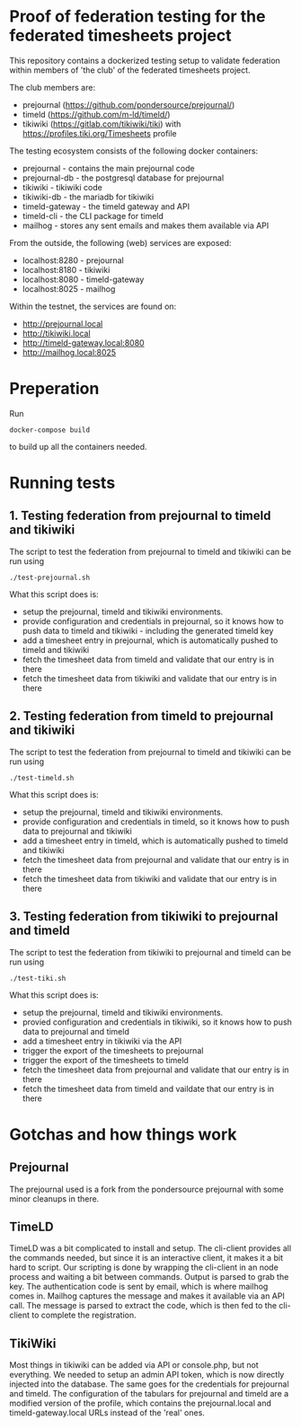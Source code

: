 # Proof of federation testing for the federated timesheets project
This repository contains a dockerized testing setup to validate federation within members of 'the club' of the federated timesheets project.

The club members are:
- prejournal (https://github.com/pondersource/prejournal/)
- timeld (https://github.com/m-ld/timeld/)
- tikiwiki (https://gitlab.com/tikiwiki/tiki) with https://profiles.tiki.org/Timesheets profile

The testing ecosystem consists of the following docker containers:
- prejournal - contains the main prejournal code
- prejournal-db - the postgresql database for prejournal
- tikiwiki - tikiwiki code
- tikiwiki-db - the mariadb for tikiwiki
- timeld-gateway - the timeld gateway and API
- timeld-cli - the CLI package for timeld
- mailhog - stores any sent emails and makes them available via API

From the outside, the following (web) services are exposed:
- localhost:8280 - prejournal
- localhost:8180 - tikiwiki
- localhost:8080 - timeld-gateway
- localhost:8025 - mailhog

Within the testnet, the services are found on:
- http://prejournal.local
- http://tikiwiki.local
- http://timeld-gateway.local:8080
- http://mailhog.local:8025

# Preperation
Run 
```
docker-compose build
```
to build up all the containers needed.

# Running tests
## 1. Testing federation from prejournal to timeld and tikiwiki 
The script to test the federation from prejournal to timeld and tikiwiki can
be run using
```
./test-prejournal.sh
```

What this script does is:
- setup the prejournal, timeld and tikiwiki environments.
- provide configuration and credentials in prejournal, so it knows how to push data to timeld and tikiwiki - including the generated timeld key
- add a timesheet entry in prejournal, which is automatically pushed to timeld and tikiwiki
- fetch the timesheet data from timeld and validate that our entry is in there
- fetch the timesheet data from tikiwiki and validate that our entry is in there
 
## 2. Testing federation from timeld to prejournal and tikiwiki
The script to test the federation from prejournal to timeld and tikiwiki can
be run using
```
./test-timeld.sh
```

What this script does is:
- setup the prejournal, timeld and tikiwiki environments.
- provide configuration and credentials in timeld, so it knows how to push data to prejournal and tikiwiki
- add a timesheet entry in timeld, which is automatically pushed to timeld and tikiwiki
- fetch the timesheet data from prejournal and validate that our entry is in there
- fetch the timesheet data from tikiwiki and validate that our entry is in there

## 3. Testing federation from tikiwiki to prejournal and timeld
The script to test the federation from tikiwiki to prejournal and timeld can be run using
```
./test-tiki.sh
```

What this script does is:
- setup the prejournal, timeld and tikiwiki environments.
- provied configuration and credentials in tikiwiki, so it knows how to push data to prejournal and timeld
- add a timesheet entry in tikiwiki via the API
- trigger the export of the timesheets to prejournal
- trigger the export of the timesheets to timeld
- fetch the timesheet data from prejournal and validate that our entry is in there
- fetch the timesheet data from timeld and vaildate that our entry is in there

# Gotchas and how things work

## Prejournal
The prejournal used is a fork from the pondersource prejournal with some minor cleanups in there.

## TimeLD
TimeLD was a bit complicated to install and setup. The cli-client provides all the commands needed, but since it is an interactive client, it makes it a bit hard to script.
Our scripting is done by wrapping the cli-client in an node process and waiting a bit between commands. Output is parsed to grab the key.
The authentication code is sent by email, which is where mailhog comes in. Mailhog captures the message and makes it available via an API call. The message is parsed to extract the code, which is then fed to the cli-client to complete the registration.

## TikiWiki
Most things in tikiwiki can be added via API or console.php, but not everything.
We needed to setup an admin API token, which is now directly injected into the database.
The same goes for the credentials for prejournal and timeld.
The configuration of the tabulars for prejournal and timeld are a modified version of the profile, which contains the prejournal.local and timeld-gateway.local URLs instead of the 'real' ones.
